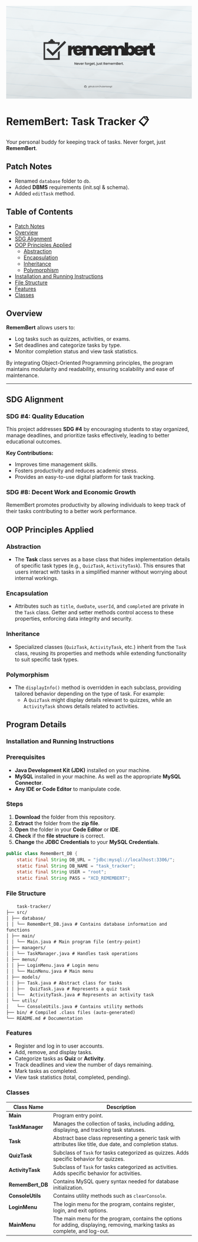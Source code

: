 ![remembert_banner](https://github.com/hubertsangil/RememBert/blob/main/images/remembert_banner.png)

# RememBert: Task Tracker 📋  

Your personal buddy for keeping track of tasks. Never forget, just **RememBert**.


## Patch Notes
- Renamed `database` folder to `db`.
- Added **DBMS** requirements (init.sql & schema).
- Added `editTask` method.


## Table of Contents
- [Patch Notes](#patch-notes)
- [Overview](#overview)
- [SDG Alignment](#sdg-alignment)  
- [OOP Principles Applied](#oop-principles-applied)  
  - [Abstraction](#abstraction)  
  - [Encapsulation](#encapsulation)  
  - [Inheritance](#inheritance)  
  - [Polymorphism](#polymorphism)  
- [Installation and Running Instructions](#installation-and-running-instructions)
- [File Structure](#file-structure)
- [Features](#features)
- [Classes](#classes)





## Overview  

**RememBert** allows users to:  
- Log tasks such as quizzes, activities, or exams.  
- Set deadlines and categorize tasks by type.  
- Monitor completion status and view task statistics.  

By integrating Object-Oriented Programming principles, the program maintains modularity and readability, ensuring scalability and ease of maintenance.

---

## SDG Alignment  

### SDG #4: Quality Education  
This project addresses **SDG #4** by encouraging students to stay organized, manage deadlines, and prioritize tasks effectively, leading to better educational outcomes.  

**Key Contributions:**  
- Improves time management skills.  
- Fosters productivity and reduces academic stress.  
- Provides an easy-to-use digital platform for task tracking. 

### SDG #8: Decent Work and Economic Growth 
RememBert promotes productivity by allowing individuals to keep track of their tasks contributing to a better work performance.

 





## OOP Principles Applied  

### Abstraction  
- The **Task** class serves as a base class that hides implementation details of specific task types (e.g., `QuizTask`, `ActivityTask`). This ensures that users interact with tasks in a simplified manner without worrying about internal workings.  

### Encapsulation  
- Attributes such as `title`, `dueDate`, `userId`, and `completed` are private in the `Task` class. Getter and setter methods control access to these properties, enforcing data integrity and security.  

### Inheritance  
- Specialized classes (`QuizTask`, `ActivityTask`, etc.) inherit from the `Task` class, reusing its properties and methods while extending functionality to suit specific task types.  

### Polymorphism  
- The `displayInfo()` method is overridden in each subclass, providing tailored behavior depending on the type of task. For example:
  - A `QuizTask` might display details relevant to quizzes, while an `ActivityTask` shows details related to activities.  


## Program Details

### Installation and Running Instructions  

### Prerequisites  
- **Java Development Kit (JDK)** installed on your machine.  
- **MySQL** installed in your machine. As well as the appropriate **MySQL Connector**.
- **Any IDE or Code Editor** to manipulate code.

### Steps  
1.  **Download** the folder from this repository.
2.  **Extract** the folder from the **zip file**.
3.  **Open** the folder in your **Code Editor** or **IDE**.
4.  **Check** if the **file structure** is correct.
5.  **Change** the **JDBC Credentials** to your **MySQL Credentials**.

```java 
public class RememBert_DB {
    static final String DB_URL = "jdbc:mysql://localhost:3306/";
    static final String DB_NAME = "task_tracker";
    static final String USER = "root";
    static final String PASS = "XCD_REMEMBERT"; 

```

   



### File Structure

        task-tracker/
    ├── src/
    │ ├── database/
    │ │ └── RememBert_DB.java # Contains database information and functions
    │ ├── main/
    │ │ └── Main.java # Main program file (entry-point)
    │ ├── managers/
    │ │ └── TaskManager.java # Handles task operations
    │ ├── menus/
    │ │ ├── LoginMenu.java # Login menu
    │ │ └── MainMenu.java # Main menu
    │ ├── models/
    │ │ ├── Task.java # Abstract class for tasks
    │ │ ├──  QuizTask.java # Represents a quiz task
    │ │ └──  ActivityTask.java # Represents an activity task
    │ └── utils/
    │   └── ConsoleUtils.java # Contains utility methods
    ├── bin/ # Compiled .class files (auto-generated)
    └── README.md # Documentation



### Features  
- Register and log in to user accounts.
- Add, remove, and display tasks.
- Categorize tasks as **Quiz** or **Activity**. 
- Track deadlines and view the number of days remaining.  
- Mark tasks as completed.  
- View task statistics (total, completed, pending). 




### Classes

| Class Name       | Description                                                                 |
|-------------------|-----------------------------------------------------------------------------|
|  **Main**            | Program entry point. |
| **TaskManager**    | Manages the collection of tasks, including adding, displaying, and tracking task statuses. |
| **Task**           | Abstract base class representing a generic task with attributes like title, due date, and completion status. |
| **QuizTask**      | Subclass of `Task` for tasks categorized as quizzes. Adds specific behavior for quizzes. |
| **ActivityTask**   | Subclass of `Task` for tasks categorized as activities. Adds specific behavior for activities. |
| **RememBert_DB**   | Contains MySQL query syntax needed for database initialization. |
| **ConsoleUtils** | Contains utility methods such as `clearConsole`. |
| **LoginMenu** | The login menu for the program, contains register, login, and exit options. |
| **MainMenu** | The main menu for the program, contains the options for adding, displaying, removing, marking tasks as complete, and log-out. |










